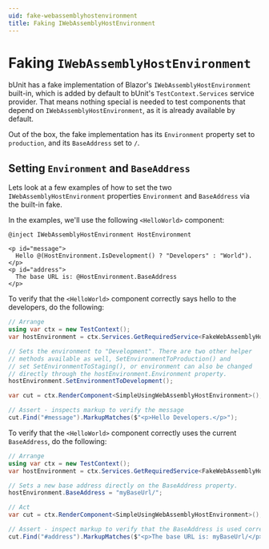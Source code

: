 ```yaml
---
uid: fake-webassemblyhostenvironment
title: Faking IWebAssemblyHostEnvironment
---
```


# Faking `IWebAssemblyHostEnvironment`

bUnit has a fake implementation of Blazor's `IWebAssemblyHostEnvironment` built-in, which is added by default to bUnit's `TestContext.Services` service provider. That means nothing special is needed to test components that depend on `IWebAssemblyHostEnvironment`, as it is already available by default.

Out of the box, the fake implementation has its `Environment` property set to `production`, and its `BaseAddress` set to `/`.

## Setting `Environment` and `BaseAddress`

Lets look at a few examples of how to set the two `IWebAssemblyHostEnvironment` properties `Environment` and `BaseAddress` via the built-in fake.

In the examples, we'll use the following `<HelloWorld>` component:

```cshtml
@inject IWebAssemblyHostEnvironment HostEnvironment

<p id="message">
  Hello @(HostEnvironment.IsDevelopment() ? "Developers" : "World"). 
</p>
<p id="address">
  The base URL is: @HostEnvironment.BaseAddress
</p>
```

To verify that the `<HelloWorld>` component correctly says hello to the developers, do the following:

```csharp
// Arrange
using var ctx = new TestContext();
var hostEnvironment = ctx.Services.GetRequiredService<FakeWebAssemblyHostEnvironment>();

// Sets the environment to "Development". There are two other helper 
// methods available as well, SetEnvironmentToProduction() and 
// set SetEnvironmentToStaging(), or environment can also be changed
// directly through the hostEnvironment.Environment property.
hostEnvironment.SetEnvironmentToDevelopment();

var cut = ctx.RenderComponent<SimpleUsingWebAssemblyHostEnvironment>();

// Assert - inspects markup to verify the message
cut.Find("#message").MarkupMatches($"<p>Hello Developers.</p>");
```

To verify that the `<HelloWorld>` component correctly uses the current `BaseAddress`, do the following:

```csharp
// Arrange
using var ctx = new TestContext();
var hostEnvironment = ctx.Services.GetRequiredService<FakeWebAssemblyHostEnvironment>();

// Sets a new base address directly on the BaseAddress property.
hostEnvironment.BaseAddress = "myBaseUrl/";

// Act
var cut = ctx.RenderComponent<SimpleUsingWebAssemblyHostEnvironment>();

// Assert - inspect markup to verify that the BaseAddress is used correctly.
cut.Find("#address").MarkupMatches($"<p>The base URL is: myBaseUrl/</p>");
```

